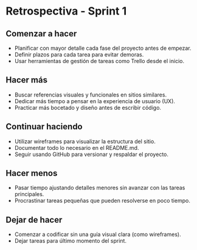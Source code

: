 # Retrospectiva - Sprint 1

## Comenzar a hacer
- Planificar con mayor detalle cada fase del proyecto antes de empezar.
- Definir plazos para cada tarea para evitar demoras.
- Usar herramientas de gestión de tareas como Trello desde el inicio.

## Hacer más
- Buscar referencias visuales y funcionales en sitios similares.
- Dedicar más tiempo a pensar en la experiencia de usuario (UX).
- Practicar más bocetado y diseño antes de escribir código.

## Continuar haciendo
- Utilizar wireframes para visualizar la estructura del sitio.
- Documentar todo lo necesario en el README.md.
- Seguir usando GitHub para versionar y respaldar el proyecto.

## Hacer menos
- Pasar tiempo ajustando detalles menores sin avanzar con las tareas principales.
- Procrastinar tareas pequeñas que pueden resolverse en poco tiempo.

## Dejar de hacer
- Comenzar a codificar sin una guía visual clara (como wireframes).
- Dejar tareas para último momento del sprint.
